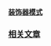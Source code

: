 #### [装饰器模式](http://designpatternsphp.readthedocs.org/en/latest/Structural/Decorator/README.html)
### [相关文章](http://www.angusty.com/2015/01/design-patterns-of-php.html#title54)
